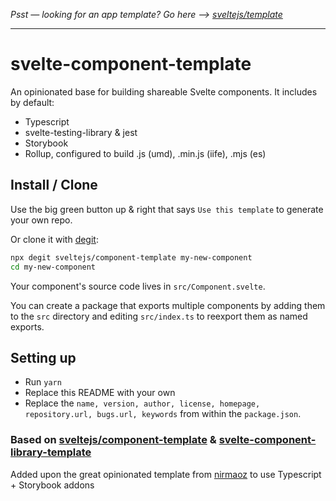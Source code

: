 *Psst — looking for an app template? Go here --> [sveltejs/template](https://github.com/sveltejs/template)*

---

# svelte-component-template

An opinionated base for building shareable Svelte components.
It includes by default:

- Typescript
- svelte-testing-library & jest
- Storybook
- Rollup, configured to build .js (umd), .min.js (iife), .mjs (es)

## Install / Clone

Use the big green button up & right that says `Use this template` to generate your own repo.

Or clone it with [degit](https://github.com/Rich-Harris/degit):

```bash
npx degit sveltejs/component-template my-new-component
cd my-new-component
```

Your component's source code lives in `src/Component.svelte`.

You can create a package that exports multiple components by adding them to the `src` directory and editing `src/index.ts` to reexport them as named exports.

## Setting up

- Run `yarn`
- Replace this README with your own
- Replace the `name, version, author, license, homepage, repository.url, bugs.url, keywords` from within the `package.json`.

### Based on [sveltejs/component-template](https://github.com/sveltejs/component-template) & [svelte-component-library-template](https://github.com/nirmaoz/svelte-component-library-template)

Added upon the great opinionated template from [nirmaoz](https://github.com/nirmaoz) to use Typescript + Storybook addons
